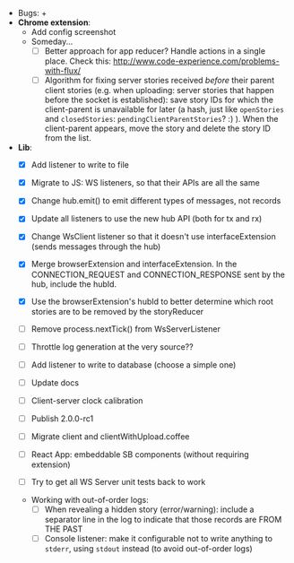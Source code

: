- Bugs:
    + 
- **Chrome extension**:
    + Add config screenshot
    + Someday...
        * [ ] Better approach for app reducer? Handle actions in a single place. Check this: http://www.code-experience.com/problems-with-flux/
        * [ ] Algorithm for fixing server stories received *before* their parent client stories (e.g. when uploading: server stories that happen before the socket is established): save story IDs for which the client-parent is unavailable for later (a hash, just like `openStories` and `closedStories`: `pendingClientParentStories`? :) ). When the client-parent appears, move the story and delete the story ID from the list.
- **Lib**:
    + [x] Add listener to write to file
    + [x] Migrate to JS: WS listeners, so that their APIs are all the same
    + [x] Change hub.emit() to emit different types of messages, not records
    + [x] Update all listeners to use the new hub API (both for tx and rx)
    + [x] Change WsClient listener so that it doesn't use interfaceExtension (sends messages through the hub)
    + [x] Merge browserExtension and interfaceExtension. In the CONNECTION_REQUEST and CONNECTION_RESPONSE sent by the hub, include the hubId.
    + [x] Use the browserExtension's hubId to better determine which root stories are to be removed by the storyReducer
    + [ ] Remove process.nextTick() from WsServerListener
    + [ ] Throttle log generation at the very source??

    + [ ] Add listener to write to database (choose a simple one)
    + [ ] Update docs
    + [ ] Client-server clock calibration
    + [ ] Publish 2.0.0-rc1
    + [ ] Migrate client and clientWithUpload.coffee
    + [ ] React App: embeddable SB components (without requiring extension)
    + [ ] Try to get all WS Server unit tests back to work
    + Working with out-of-order logs:
        * [ ] When revealing a hidden story (error/warning): include a separator line in the log to indicate that those records are FROM THE PAST
        * [ ] Console listener: make it configurable not to write anything to `stderr`, using `stdout` instead (to avoid out-of-order logs)
